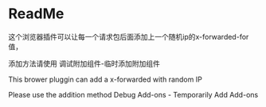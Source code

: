 # ReadMe

这个浏览器插件可以让每一个请求包后面添加上一个随机ip的x-forwarded-for值，

添加方法请使用 调试附加组件-临时添加附加组件

This brower pluggin can add a  x-forwarded with random IP

 Please use the addition method   Debug Add-ons - Temporarily Add Add-ons